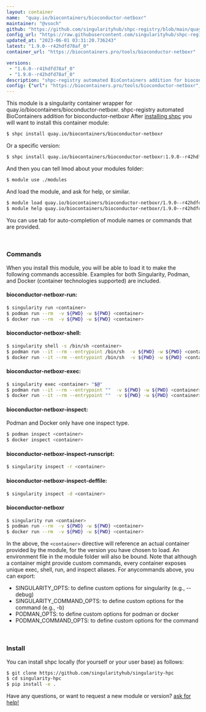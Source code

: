 ```yaml
---
layout: container
name:  "quay.io/biocontainers/bioconductor-netboxr"
maintainer: "@vsoch"
github: "https://github.com/singularityhub/shpc-registry/blob/main/quay.io/biocontainers/bioconductor-netboxr/container.yaml"
config_url: "https://raw.githubusercontent.com/singularityhub/shpc-registry/main/quay.io/biocontainers/bioconductor-netboxr/container.yaml"
updated_at: "2023-06-01 03:31:20.736243"
latest: "1.9.0--r42hdfd78af_0"
container_url: "https://biocontainers.pro/tools/bioconductor-netboxr"

versions:
 - "1.6.0--r41hdfd78af_0"
 - "1.9.0--r42hdfd78af_0"
description: "shpc-registry automated BioContainers addition for bioconductor-netboxr"
config: {"url": "https://biocontainers.pro/tools/bioconductor-netboxr", "maintainer": "@vsoch", "description": "shpc-registry automated BioContainers addition for bioconductor-netboxr", "latest": {"1.9.0--r42hdfd78af_0": "sha256:39f2715457af8f347c413c10a75acf34d042f38fe1de52ab767f3e9abc9edce4"}, "tags": {"1.6.0--r41hdfd78af_0": "sha256:364aab28ae4e28740b1f3ac74eba1885d1413aa7a6ab9b806e42ba10706ca5ec", "1.9.0--r42hdfd78af_0": "sha256:39f2715457af8f347c413c10a75acf34d042f38fe1de52ab767f3e9abc9edce4"}, "docker": "quay.io/biocontainers/bioconductor-netboxr"}
---
```


This module is a singularity container wrapper for quay.io/biocontainers/bioconductor-netboxr.
shpc-registry automated BioContainers addition for bioconductor-netboxr
After [installing shpc](#install) you will want to install this container module:


```bash
$ shpc install quay.io/biocontainers/bioconductor-netboxr
```

Or a specific version:

```bash
$ shpc install quay.io/biocontainers/bioconductor-netboxr:1.9.0--r42hdfd78af_0
```

And then you can tell lmod about your modules folder:

```bash
$ module use ./modules
```

And load the module, and ask for help, or similar.

```bash
$ module load quay.io/biocontainers/bioconductor-netboxr/1.9.0--r42hdfd78af_0
$ module help quay.io/biocontainers/bioconductor-netboxr/1.9.0--r42hdfd78af_0
```

You can use tab for auto-completion of module names or commands that are provided.

<br>

### Commands

When you install this module, you will be able to load it to make the following commands accessible.
Examples for both Singularity, Podman, and Docker (container technologies supported) are included.

#### bioconductor-netboxr-run:

```bash
$ singularity run <container>
$ podman run --rm  -v ${PWD} -w ${PWD} <container>
$ docker run --rm  -v ${PWD} -w ${PWD} <container>
```

#### bioconductor-netboxr-shell:

```bash
$ singularity shell -s /bin/sh <container>
$ podman run --it --rm --entrypoint /bin/sh  -v ${PWD} -w ${PWD} <container>
$ docker run --it --rm --entrypoint /bin/sh  -v ${PWD} -w ${PWD} <container>
```

#### bioconductor-netboxr-exec:

```bash
$ singularity exec <container> "$@"
$ podman run --it --rm --entrypoint ""  -v ${PWD} -w ${PWD} <container> "$@"
$ docker run --it --rm --entrypoint ""  -v ${PWD} -w ${PWD} <container> "$@"
```

#### bioconductor-netboxr-inspect:

Podman and Docker only have one inspect type.

```bash
$ podman inspect <container>
$ docker inspect <container>
```

#### bioconductor-netboxr-inspect-runscript:

```bash
$ singularity inspect -r <container>
```

#### bioconductor-netboxr-inspect-deffile:

```bash
$ singularity inspect -d <container>
```



#### bioconductor-netboxr

```bash
$ singularity run <container>
$ podman run --rm  -v ${PWD} -w ${PWD} <container>
$ docker run --rm  -v ${PWD} -w ${PWD} <container>
```


In the above, the `<container>` directive will reference an actual container provided
by the module, for the version you have chosen to load. An environment file in the
module folder will also be bound. Note that although a container
might provide custom commands, every container exposes unique exec, shell, run, and
inspect aliases. For anycommands above, you can export:

 - SINGULARITY_OPTS: to define custom options for singularity (e.g., --debug)
 - SINGULARITY_COMMAND_OPTS: to define custom options for the command (e.g., -b)
 - PODMAN_OPTS: to define custom options for podman or docker
 - PODMAN_COMMAND_OPTS: to define custom options for the command

<br>

### Install

You can install shpc locally (for yourself or your user base) as follows:

```bash
$ git clone https://github.com/singularityhub/singularity-hpc
$ cd singularity-hpc
$ pip install -e .
```

Have any questions, or want to request a new module or version? [ask for help!](https://github.com/singularityhub/singularity-hpc/issues)